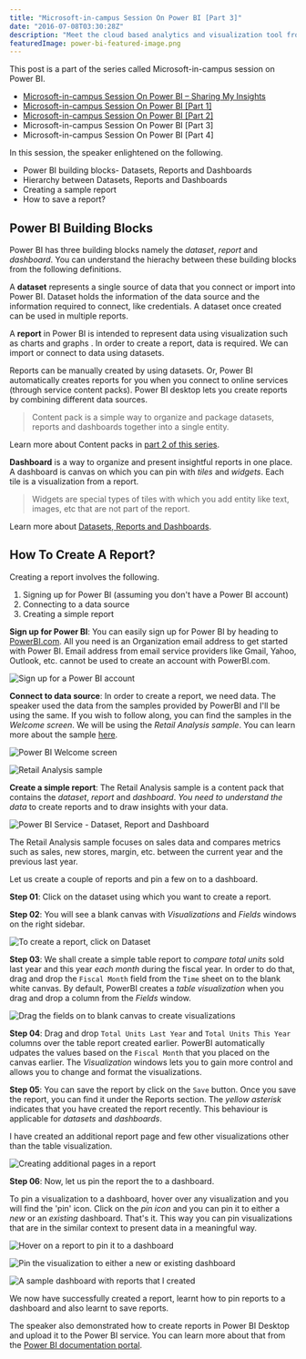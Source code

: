```yaml
---
title: "Microsoft-in-campus Session On Power BI [Part 3]"
date: "2016-07-08T03:30:28Z"
description: "Meet the cloud based analytics and visualization tool from Microsoft – Power BI. Power BI is a easy-to-use self-service business intelligence tool."
featuredImage: power-bi-featured-image.png
---
```


This post is a part of the series called Microsoft-in-campus session on Power BI.

- [Microsoft-in-campus Session On Power BI – Sharing My Insights](/blog/msft-powerbi-session-introduction/)
- [Microsoft-in-campus Session On Power BI [Part 1]](/blog/msft-power-bi-session-part-1/)
- [Microsoft-in-campus Session On Power BI [Part 2]](/blog/msft-power-bi-session-part-2/)
- Microsoft-in-campus Session On Power BI [Part 3]
- Microsoft-in-campus Session On Power BI [Part 4]

In this session, the speaker enlightened on the following.

- Power BI building blocks- Datasets, Reports and Dashboards
- Hierarchy between Datasets, Reports and Dashboards
- Creating a sample report
- How to save a report?

## Power BI Building Blocks

Power BI has three building blocks namely the _dataset_, _report_ and _dashboard_. You can understand the hierachy between these building blocks from the following definitions.

A **dataset** represents a single source of data that you connect or import into Power BI. Dataset 
holds the information of the data source and the information required to connect, like credentials. A dataset once created can be used in multiple reports.

A **report** in Power BI is intended to represent data using visualization such as charts and graphs
. In order to create a report, data is required. We can import or connect to data using datasets.

Reports can be manually created by using datasets. Or, Power BI automatically creates reports for you when you connect to online services (through service content packs). Power BI desktop lets you create reports by combining different data sources.

> Content pack is a simple way to organize and package datasets, reports and dashboards together 
into a single entity.

Learn more about Content packs in [part 2 of this series](/blog/msft-power-bi-session-part-2/).

**Dashboard** is a way to organize and present insightful reports in one place. A dashboard is 
canvas on which you can pin with _tiles_ and _widgets_. Each tile is a visualization from a report.

> Widgets are special types of tiles with which you add entity like text, images, etc that are not
 part of the report.

Learn more about [Datasets, Reports and Dashboards](https://powerbi.microsoft.com/en-us/documentation/powerbi-service-basic-concepts/).

## How To Create A Report?

Creating a report involves the following.

1. Signing up for Power BI (assuming you don't have a Power BI account)
1. Connecting to a data source
1. Creating a simple report

**Sign up for Power BI**: You can easily sign up for Power BI by heading to [PowerBI.com](http://powerbi.com/). All you 
need is an Organization email address to get started with Power BI. Email address from email service providers like Gmail, Yahoo, Outlook, etc. cannot be used to create an account with PowerBI.com.

![Sign up for a Power BI account](./01-create-power-bi-account.jpg)

**Connect to data source**: In order to create a report, we need data. The speaker used the data 
from the samples provided by PowerBI and I'll be using the same. If you wish to follow along, you
 can find the samples in the _Welcome screen_. We will be using the _Retail Analysis sample_. You 
 can learn more about the sample [here](https://powerbi.microsoft.com/en-us/documentation/powerbi-sample-retail-analysis-take-a-tour/).

![Power BI Welcome screen](./02-welcome-screen.jpg)

![Retail Analysis sample](./03-click-on-retail-analysis-sample.jpg)

**Create a simple report**: The Retail Analysis sample is a content pack that contains the 
_dataset_, _report_ and _dashboard_. _You need to understand the data_ to create reports and to 
draw insights with your data.

![Power BI Service - Dataset, Report and Dashboard](./04-power-bi-building-block.jpg)

The Retail Analysis sample focuses on sales data and compares metrics such as sales, new stores, margin, etc. between the current year and the previous last year.

Let us create a couple of reports and pin a few on to a dashboard.

**Step 01**: Click on the dataset using which you want to create a report.

**Step 02**: You will see a blank canvas with _Visualizations_ and _Fields_ windows on the right 
sidebar.

![To create a report, click on Dataset](./05-power-bi-dataset.jpg)

**Step 03**: We shall create a simple table report to _compare total units_ sold last year and this 
year _each month_ during the fiscal year. In order to do that, drag and drop the `Fiscal Month` 
field from the `Time` sheet on to the blank white canvas. By default, PowerBI creates a _table 
visualization_ when you drag and drop a column from the _Fields_ window.

![Drag the fields on to blank canvas to create visualizations](./05-step-03-05.jpg)

**Step 04**: Drag and drop `Total Units Last Year` and `Total Units This Year` columns over the table 
report created earlier. PowerBI automatically udpates the values based on the `Fiscal Month` that
 you placed on the canvas earlier. The _Visualization_ windows lets you to gain more control and 
 allows you to change and format the visualizations.

**Step 05**: You can save the report by click on the `Save` button. Once you save the report, you can 
find it under the Reports section. The _yellow asterisk_ indicates that you have created the 
report recently. This behaviour is applicable for _datasets_ and _dashboards_.

I have created an additional report page and few other visualizations other than the table visualization.

![Creating additional pages in a report](./06-step-06-3.jpg)

**Step 06**: Now, let us pin the report the to a dashboard.

To pin a visualization to a dashboard, hover over any visualization and you will find the 'pin' 
icon. Click on the _pin icon_ and you can pin it to either a _new_ or an _existing_ dashboard. 
That's it. This way you can pin visualizations that are in the similar context to present data in a meaningful way.

![Hover on a report to pin it to a dashboard](./06-step-06-1.jpg)

![Pin the visualization to either a new or existing dashboard](./06-step-06-2.jpg)

![A sample dashboard with reports that I created](./06-step-06-4.jpg)

We now have successfully created a report, learnt how to pin reports to a dashboard and also learnt to save reports.

The speaker also demonstrated how to create reports in Power BI Desktop and upload it to the 
Power BI service. You can learn more about that from the [Power BI documentation portal](https://powerbi.microsoft.com/en-us/documentation/powerbi-desktop-getting-started/#shape-and-combine-data). 